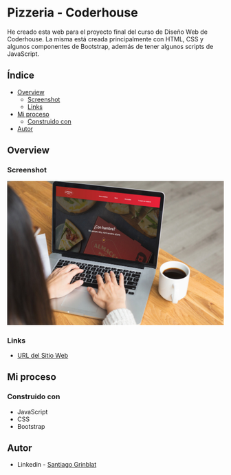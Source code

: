 # Pizzeria - Coderhouse
He creado esta web para el proyecto final del curso de Diseño Web de Coderhouse. La misma está creada principalmente con HTML, CSS y algunos componentes de Bootstrap, además de tener algunos scripts de JavaScript.

## Índice

- [Overview](#overview)
  - [Screenshot](#screenshot)
  - [Links](#links)
- [Mi proceso](#mi-proceso)
  - [Construido con](#construido-con)
- [Autor](#autor)

## Overview

### Screenshot

![](./images/previewPizza.jpg)

### Links

- [URL del Sitio Web](https://sgrinblat.github.io/Pizzeria__Coderhouse/)

## Mi proceso

### Construido con

- JavaScript
- CSS
- Bootstrap

## Autor

- Linkedin - [Santiago Grinblat](https://www.linkedin.com/in/santiago-grinblat/)
